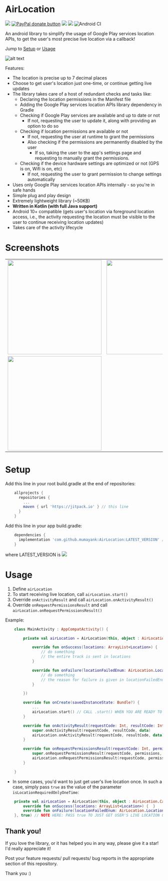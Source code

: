 # AirLocation
[![](https://jitpack.io/v/mumayank/AirLocation.svg)](https://jitpack.io/#mumayank/AirLocation)
<span class="badge-paypal"><a href="https://www.paypal.me/mumayank" title="Donate to this project using Paypal"><img src="https://img.shields.io/badge/paypal-donate-yellow.svg" alt="PayPal donate button" /></a></span>
<a href="http://developer.android.com/index.html" target="_blank"><img src="https://img.shields.io/badge/platform-android-green.svg"/></a> <a href="https://android-arsenal.com/api?level=17" target="_blank"><img src="https://img.shields.io/badge/API-17%2B-green.svg?style=flat"/></a> ![Android CI](https://github.com/mumayank/AirLocation/workflows/Android%20CI/badge.svg?branch=master)

An android library to simplify the usage of Google Play services location APIs, to get the user's most precise live location via a callback!

Jump to [Setup](https://github.com/mumayank/AirLocation/blob/master/README.md#setup "Setup") or [Usage](https://github.com/mumayank/AirLocation/blob/master/README.md#usage "Usage")

![alt text](https://github.com/mumayank/AirLocation/blob/master/github_assets/image.png "Logo")

Features:
+ The location is precise up to 7 decimal places
+ Choose to get user's location just one-time, or continue getting live updates
+ The library takes care of a host of redundant checks and tasks like:
	+ Declaring the location permissions in the Manifest file
	+ Adding the Google Play services location APIs library dependency in Gradle
	+ Checking if Google Play services are available and up to date or not
		+ If not, requesting the user to update it, along with providing an option to do so
	+ Checking if location permissions are available or not
		+ If not, requesting the user at runtime to grant the permissions
		+ Also checking if the permissions are permanently disabled by the user
			+ If so, taking the user to the app's settings page and requesting to manually grant the permissions.
	+ Checking if the device hardware settings are optimized or not (GPS is on, Wifi is on, etc)
		+ If not, requesting the user to grant permission to change settings automatically
+ Uses only Google Play services location APIs internally - so you're in safe hands
+ Simple plug and play design
+ Extremely lightweight library (~50KB)
+ **Written in Kotlin (with full Java support)**
+ Android 10+ compatible (gets user's location via foreground location access, i.e., the activity requesting the location must be visible to the user to continue receiving location updates)
+ Takes care of the activity lifecycle

# Screenshots

|   |  |
| ------------- | ------------- |
| <img src="https://github.com/mumayank/AirLocation/blob/master/github_assets/s1.png" width="300">  | <img src="https://github.com/mumayank/AirLocation/blob/master/github_assets/s2.png" width="300">  |
| <img src="https://github.com/mumayank/AirLocation/blob/master/github_assets/s3.png" width="300">    | 

# Setup

Add this line in your root build.gradle at the end of repositories:

```gradle
    allprojects {
      repositories {
        ...
        maven { url 'https://jitpack.io' } // this line
      }
    }
```
Add this line in your app build.gradle:
```gradle
    dependencies {
      implementation 'com.github.mumayank:AirLocation:LATEST_VERSION' // this line
    }
```
where LATEST_VERSION is [![](https://jitpack.io/v/mumayank/AirLocation.svg)](https://jitpack.io/#mumayank/AirLocation)

# Usage

1. Define `airLocation`
2. To start receiving live location, call `airLocation.start()`
3. Override `onActivityResult` and call `airLocation.onActivityResult()`
4. Override `onRequestPermissionsResult` and call `airLocation.onRequestPermissionsResult()`

Example:
```kotlin
    class MainActivity : AppCompatActivity() {

        private val airLocation = AirLocation(this, object : AirLocation.Callback {  

            override fun onSuccess(locations: ArrayList<Location>) {  
                // do something 
                // the entire track is sent in locations
            }  

            override fun onFailure(locationFailedEnum: AirLocation.LocationFailedEnum) {  
                // do something 
                // the reason for failure is given in locationFailedEnum
            }  

        })

        override fun onCreate(savedInstanceState: Bundle?) {
            ...
            airLocation.start() // CALL .start() WHEN YOU ARE READY TO RECEIVE LOCATION UPDATES
        }

        override fun onActivityResult(requestCode: Int, resultCode: Int, data: Intent?) {
            super.onActivityResult(requestCode, resultCode, data)
            airLocation.onActivityResult(requestCode, resultCode, data) // ADD THIS LINE INSIDE onActivityResult
        }

        override fun onRequestPermissionsResult(requestCode: Int, permissions: Array<out String>, grantResults: IntArray) {
            super.onRequestPermissionsResult(requestCode, permissions, grantResults)
            airLocation.onRequestPermissionsResult(requestCode, permissions, grantResults) // ADD THIS LINE INSIDE onRequestPermissionResult
        }

    }
```
+ In some cases, you'd want to just get user's live location once. In such a case, simply pass `true` as the value of the parameter `isLocationRequiredOnlyOneTime`:
```kotlin
    private val airLocation = AirLocation(this, object : AirLocation.Callback {  
        override fun onSuccess(locations: ArrayList<Location>) {  }  
        override fun onFailure(locationFailedEnum: AirLocation.LocationFailedEnum) {  }  
    }, true) // NOTE HERE: PASS true TO JUST GET USER'S LIVE LOCATION ONCE
```

## Thank you!
If you love the library, or it has helped you in any way, please give it a star! I'd really appreciate it!

Post your feature requests/ pull requests/ bug reports in the appropriate section of this repository.

Thank you :)
